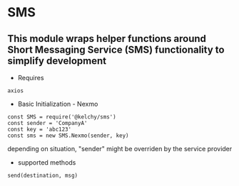 # SMS

## This module wraps helper functions around Short Messaging Service (SMS) functionality to simplify development 

- Requires
```
axios

```

- Basic Initialization - Nexmo
```
const SMS = require('@kelchy/sms')
const sender = 'CompanyA'
const key = 'abc123'
const sms = new SMS.Nexmo(sender, key)
```
depending on situation, "sender" might be overriden by the service provider

- supported methods
```
send(destination, msg)
```
